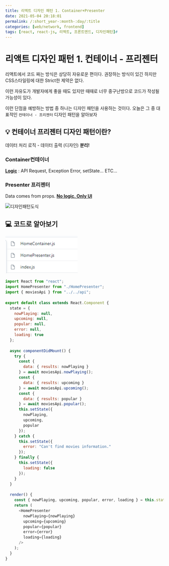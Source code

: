 ```yaml
---
title: 리액트 디자인 패턴 1. Container+Presenter
date: 2021-05-04 20:18:01
permalink: /:short_year-:month-:day/:title
categories: [web/network, frontend]
tags: [react, react-js, 리액트, 프론트엔드, 디자인패턴]#
---
```


# 리액트 디자인 패턴 1. 컨테이너 - 프리젠터

리액트에서 코드 짜는 방식은 상당히 자유로운 편이다. 권장하는 방식이 있긴 하지만 CSS스타일링에 대한 Strict한 제약은 없다.

이런 자유도가 개발자에게 좋을 때도 있지만 때때로 너무 중구난방으로 코드가 작성될 가능성이 있다.

이런 단점을 예방하는 방법 중 하나는 디자인 패턴을 사용하는 것이다. 오늘은 그 중 대표적인 `컨테이너 - 프리젠터` 디자인 패턴을 알아보자



## :bulb: 컨테이너 프리젠터 디자인 패턴이란?

데이터 처리 로직  -  데이터 출력 (디자인) **분리!**



### Container컨테이너

**<u>Logic</u>** : API Request, Exception Error, setState... ETC...



### Presenter 프리젠터

Data comes from props. **<u>No logic. Only UI</u>**

![디자인패턴도식](https://img1.daumcdn.net/thumb/R1280x0/?scode=mtistory2&fname=https%3A%2F%2Fblog.kakaocdn.net%2Fdn%2FbWsxc1%2Fbtqzmk5UVvm%2FFgvzV9NbwOEvCC0mdhrkNk%2Fimg.png)



## :computer: 코드로 알아보기

![containerpresenter](/assets/img/containerpresenter.png)

```javascript
import React from "react";
import HomePresenter from "./HomePresenter";
import { moviesApi } from "../../api";

export default class extends React.Component {
  state = {
    nowPlaying: null,
    upcoming: null,
    popular: null,
    error: null,
    loading: true
  };

  async componentDidMount() {
    try {
      const {
        data: { results: nowPlaying }
      } = await moviesApi.nowPlaying();
      const {
        data: { results: upcoming }
      } = await moviesApi.upcoming();
      const {
        data: { results: popular }
      } = await moviesApi.popular();
      this.setState({
        nowPlaying,
        upcoming,
        popular
      });
    } catch {
      this.setState({
        error: "Can't find movies information."
      });
    } finally {
      this.setState({
        loading: false
      });
    }
  }

  render() {
    const { nowPlaying, upcoming, popular, error, loading } = this.state;
    return (
      <HomePresenter
        nowPlaying={nowPlaying}
        upcoming={upcoming}
        popular={popular}
        error={error}
        loading={loading}
      />
    );
  }
}
```

